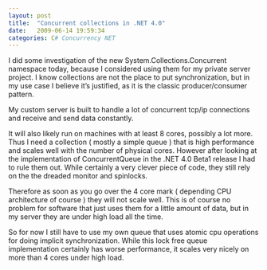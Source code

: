 ```yaml
---
layout: post
title:  "Concurrent collections in .NET 4.0"
date:   2009-06-14 19:59:34
categories: C# Concurrency NET
---
```


I did some investigation of the new System.Collections.Concurrent namespace today, because I considered using them for my private server project. I know collections are not the place to put synchronization, but in my use case I believe it’s justified, as it is the classic producer/consumer pattern.

My custom server is built to handle a lot of concurrent tcp/ip connections and receive and send data constantly.

It will also likely run on machines with at least 8 cores, possibly a lot more. Thus I need a collection ( mostly a simple queue ) that is high performance and scales well with the number of physical cores. However after looking at the implementation of ConcurrentQueue in the .NET 4.0 Beta1 release I had to rule them out. While certainly a very clever piece of code, they still rely on the the dreaded monitor and spinlocks.

Therefore as soon as you go over the 4 core mark ( depending CPU architecture of course ) they will not scale well. This is of course no problem for software that just uses them for a little amount of data, but in my server they are under high load all the time.

So for now I still have to use my own queue that uses atomic cpu operations for doing implicit synchronization. While this lock free queue implementation certainly has worse performance, it scales very nicely on more than 4 cores under high load.
